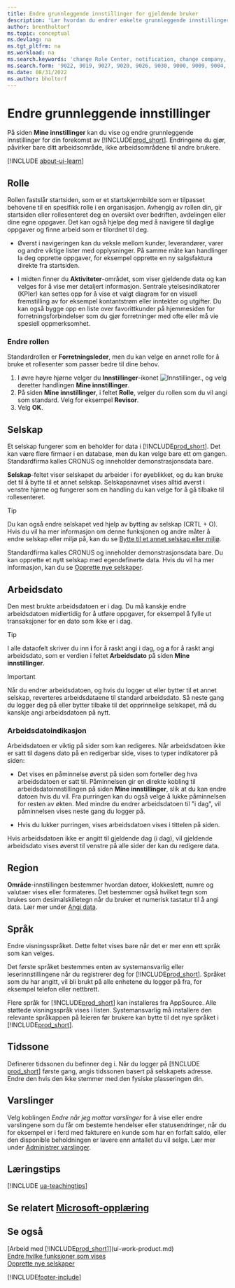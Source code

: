 ```yaml
---
title: Endre grunnleggende innstillinger for gjeldende bruker
description: 'Lær hvordan du endrer enkelte grunnleggende innstillinger i Business Central, for eksempel rolle og rollesenteret, firmaer, arbeidsdatoer og tidssoner.'
author: brentholtorf
ms.topic: conceptual
ms.devlang: na
ms.tgt_pltfrm: na
ms.workload: na
ms.search.keywords: 'change Role Center, notification, change company, change work date, decimal separator'
ms.search.form: '9022, 9019, 9027, 9020, 9026, 9030, 9000, 9009, 9004, 9005, 9024, 9006, 9007, 9010, 9016, 9017'
ms.date: 08/31/2022
ms.author: bholtorf
---
```

# Endre grunnleggende innstillinger

På siden **Mine innstillinger** kan du vise og endre grunnleggende innstillinger for din forekomst av [!INCLUDE[prod_short](includes/prod_short.md)]. Endringene du gjør, påvirker bare ditt arbeidsområde, ikke arbeidsområdene til andre brukere.  

[!INCLUDE [about-ui-learn](includes/about-ui-learn.md)]

## <a name="role-center"></a>Rolle

Rollen fastslår startsiden, som er et startskjermbilde som er tilpasset behovene til en spesifikk rolle i en organisasjon. Avhengig av rollen din, gir startsiden eller rollesenteret deg en oversikt over bedriften, avdelingen eller dine egne oppgaver. Det kan også hjelpe deg med å navigere til daglige oppgaver og finne arbeid som er tilordnet til deg.

* Øverst i navigeringen kan du veksle mellom kunder, leverandører, varer og andre viktige lister med opplysninger. På samme måte kan handlinger la deg opprette oppgaver, for eksempel opprette en ny salgsfaktura direkte fra startsiden.

* I midten finner du **Aktiviteter**-området, som viser gjeldende data og kan velges for å vise mer detaljert informasjon. Sentrale ytelsesindikatorer (KPIer) kan settes opp for å vise et valgt diagram for en visuell fremstilling av for eksempel kontantstrøm eller inntekter og utgifter. Du kan også bygge opp en liste over favorittkunder på hjemmesiden for forretningsforbindelser som du gjør forretninger med ofte eller må vie spesiell oppmerksomhet.

### Endre rollen

Standardrollen er **Forretningsleder**, men du kan velge en annet rolle for å bruke et rollesenter som passer bedre til dine behov.  

1. I øvre høyre hjørne velger du **Innstillinger**-ikonet ![Innstillinger.](media/ui-experience/settings_icon_small.png "Innstillinger-ikon for rollesenter"), og velg deretter handlingen **Mine innstillinger**.
2. På siden **Mine innstillinger**, i feltet **Rolle**, velger du rollen som du vil angi som standard. Velg for eksempel **Revisor**.
3. Velg **OK**.

## <a name="company"></a>Selskap

Et selskap fungerer som en beholder for data i [!INCLUDE[prod_short](includes/prod_short.md)]. Det kan være flere firmaer i en database, men du kan velge bare ett om gangen. Standardfirma kalles CRONUS og inneholder demonstrasjonsdata bare.

**Selskap**-feltet viser selskapet du arbeider i for øyeblikket, og du kan bruke det til å bytte til et annet selskap. Selskapsnavnet vises alltid øverst i venstre hjørne og fungerer som en handling du kan velge for å gå tilbake til rollesenteret.

> [!TIP]
> Du kan også endre selskapet ved hjelp av bytting av selskap (CRTL + O). Hvis du vil ha mer informasjon om denne funksjonen og andre måter å endre selskap eller miljø på, kan du se [Bytte til et annet selskap eller miljø](ui-organization-switch.md).

Standardfirma kalles CRONUS og inneholder demonstrasjonsdata bare. Du kan opprette et nytt selskap med egendefinerte data. Hvis du vil ha mer informasjon, kan du se [Opprette nye selskaper](about-new-company.md).

<!--
### To change the company name

The company name is always displayed at the top left corner and works as an action that you can choose to go back to the Role Center. You can change this name on the **Company Information** page.

1. Choose the ![Sprocket icon to open the Settings menu.](media/ui-experience/settings_icon_small.png) icon, and then choose the **Company Information** action.
2. In the **Name** field, enter the new company name.
3. Leave the page. The system restarts and displays the new company in the top-left corner.

### <a name="badge"></a>To display a company badge for quick access to company information

You can add a customized badge in the top-right corner, which you can choose to quickly view company name and tenant information in a pop-up box. The company badge is also useful when [!INCLUDE[prod_short](includes/prod_short.md)] is embedded in another application, like Microsoft Teams or in some other web application. In these cases, because the [!INCLUDE[web_client](includes/web_client.md)] displays less surrounding contextual information, the company badge serves as the only way to determine which company or environment a record belongs to.

1. Choose the ![Lightbulb that opens the Tell Me feature.](media/ui-search/search_small.png "Tell me what you want to do") icon, enter **Company Information**, and then choose the related link.
2. On the **Company Badge** FastTab, fill in the fields as necessary. [!INCLUDE[tooltip-inline-tip](includes/tooltip-inline-tip_md.md)].

> [!NOTE]
> If a company badge is defined, then you cannot change the company name as described in [To change the company name](ui-change-basic-settings.md#to-change-the-company-name)-->

## <a name="work-date"></a>Arbeidsdato

Den mest brukte arbeidsdatoen er i dag. Du må kanskje endre arbeidsdatoen midlertidig for å utføre oppgaver, for eksempel å fylle ut transaksjoner for en dato som ikke er i dag.

> [!TIP]  
> I alle dataofelt skriver du inn **i** for å raskt angi i dag, og **a** for å raskt angi arbeidsdato, som er verdien i feltet **Arbeidsdato** på siden **Mine innstillinger**.

> [!IMPORTANT]  
> Når du endrer arbeidsdatoen, og hvis du logger ut eller bytter til et annet selskap, reverteres arbeidsdataene til standard arbeidsdato. Så neste gang du logger deg på eller bytter tilbake til det opprinnelige selskapet, må du kanskje angi arbeidsdatoen på nytt.

### Arbeidsdatoindikasjon

Arbeidsdatoen er viktig på sider som kan redigeres. Når arbeidsdatoen ikke er satt til dagens dato på en redigerbar side, vises to typer indikatorer på siden:

* Det vises en påminnelse øverst på siden som forteller deg hva arbeidsdatoen er satt til. Påminnelsen gir en direkte kobling til arbeidsdatoinnstillingen på siden **Mine innstillinger**, slik at du kan endre datoen hvis du vil. Fra purringen kan du også velge å lukke påminnelsen for resten av økten. Med mindre du endrer arbeidsdatoen til "i dag", vil påminnelsen vises neste gang du logger på.

* Hvis du lukker purringen, vises arbeidsdatoen vises i tittelen på siden.  

Hvis arbeidsdatoen ikke er angitt til gjeldende dag (i dag), vil gjeldende arbeidsdato vises øverst til venstre på alle sider der kan du redigere data.

## <a name="region"></a> Region

**Område**-innstillingen bestemmer hvordan datoer, klokkeslett, numre og valutaer vises eller formateres. Det bestemmer også hvilket tegn som brukes som desimalskilletegn når du bruker et numerisk tastatur til å angi data. Lær mer under [Angi data](ui-enter-data.md#decimal).

## <a name="language"></a> Språk

Endre visningsspråket. Dette feltet vises bare når det er mer enn ett språk som kan velges.

Det første språket bestemmes enten av systemansvarlig eller leserinnstillingene når du registrerer deg for [!INCLUDE[prod_short](includes/prod_short.md)]. Språket som du har angitt, vil bli brukt på alle enhetene du logger på fra, for eksempel telefon eller nettbrett.

Flere språk for [!INCLUDE[prod_short](includes/prod_short.md)] kan installeres fra AppSource. Alle støttede visningsspråk vises i listen. Systemansvarlig må installere den relevante språkappen på leieren før brukere kan bytte til det nye språket i [!INCLUDE[prod_short](includes/prod_short.md)].  

## Tidssone

Definerer tidssonen du befinner deg i. Når du logger på [!INCLUDE [prod_short](includes/prod_short.md)] første gang, angis tidssonen basert på selskapets adresse. Endre den hvis den ikke stemmer med den fysiske plasseringen din.  

## Varslinger

Velg koblingen *Endre når jeg mottar varslinger* for å vise eller endre varslingene som du får om bestemte hendelser eller statusendringer, når du for eksempel er i ferd med fakturere en kunde som har en forfalt saldo, eller den disponible beholdningen er lavere enn antallet du vil selge. Lær mer under [Administrer varslinger](ui-smart-notifications.md).

## Læringstips

[!INCLUDE [ua-teachingtips](includes/ua-teachingtips.md)]

## Se relatert [Microsoft-opplæring](/training/modules/personalize-ui-dynamics-365-business-central/index)

## Se også

[Arbeid med [!INCLUDE[prod_short](includes/prod_short.md)]](ui-work-product.md)  
[Endre hvilke funksjoner som vises](ui-experiences.md)  
[Opprette nye selskaper](about-new-company.md)  

[!INCLUDE[footer-include](includes/footer-banner.md)]
